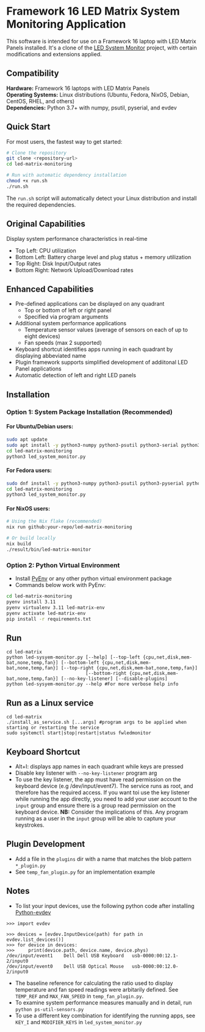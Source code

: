 # Framework 16 LED Matrix System Monitoring Application

This software is intended for use on a Framework 16 laptop with LED Matrix Panels installed. It's a clone of the [LED System Monitor](https://code.karsttech.com/jeremy/FW_LED_System_Monitor.git) project, with certain modifications and extensions applied.

## Compatibility

**Hardware:** Framework 16 laptops with LED Matrix Panels  
**Operating Systems:** Linux distributions (Ubuntu, Fedora, NixOS, Debian, CentOS, RHEL, and others)  
**Dependencies:** Python 3.7+ with numpy, psutil, pyserial, and evdev

## Quick Start

For most users, the fastest way to get started:

```bash
# Clone the repository
git clone <repository-url>
cd led-matrix-monitoring

# Run with automatic dependency installation
chmod +x run.sh
./run.sh
```

The `run.sh` script will automatically detect your Linux distribution and install the required dependencies.

## Original Capabilities
Display system performance characteristics in real-time
* Top Left: CPU utilization
* Bottom Left: Battery charge level and plug status + memory utilization
* Top Right: Disk Input/Output rates
* Bottom Right: Network Upload/Download rates

## Enhanced Capabilities
* Pre-defined applications can be displayed on any quadrant
  * Top or bottom of left or right panel
  * Specified via program arguments
* Additional system performance applications
  * Temperature sensor values (average of sensors on each of up to eight devices)
  * Fan speeds (max 2 supported)
* Keyboard shortcut identifies apps running in each quadrant by displaying abbeviated name 
* Plugin framework supports simplified development of addiitonal LED Panel applications
* Automatic detection of left and right LED panels
## Installation

### Option 1: System Package Installation (Recommended)

#### For Ubuntu/Debian users:
```bash
sudo apt update
sudo apt install -y python3-numpy python3-psutil python3-serial python3-evdev
cd led-matrix-monitoring
python3 led_system_monitor.py
```

#### For Fedora users:
```bash
sudo dnf install -y python3-numpy python3-psutil python3-pyserial python3-evdev
cd led-matrix-monitoring
python3 led_system_monitor.py
```

#### For NixOS users:
```bash
# Using the Nix flake (recommended)
nix run github:your-repo/led-matrix-monitoring

# Or build locally
nix build
./result/bin/led-matrix-monitor
```

### Option 2: Python Virtual Environment
* Install [PyEnv](https://github.com/pyenv/pyenv) or any other python virtual environment package
* Commands below work with PyEnv:
```bash
cd led-matrix-monitoring
pyenv install 3.11
pyenv virtualenv 3.11 led-matrix-env
pyenv activate led-matrix-env
pip install -r requirements.txt
```
## Run
```
cd led-matrix
python led-sysyem-monitor.py [--help] [--top-left {cpu,net,disk,mem-bat,none,temp,fan}] [--bottom-left {cpu,net,disk,mem-bat,none,temp,fan}] [--top-right {cpu,net,disk,mem-bat,none,temp,fan}]
                             [--bottom-right {cpu,net,disk,mem-bat,none,temp,fan}] [--no-key-listener] [--disable-plugins]
python led-sysyem-monitor.py --help #For more verbose help info
```
## Run as a Linux service
```
cd led-matrix
./install_as_service.sh [...args] #program args to be applied when starting or restarting the service
sudo systemctl start|stop|restart|status fwledmonitor
```
## Keyboard Shortcut
* Alt+I: displays app names in each quadrant while keys are pressed
* Disable key listener with `--no-key-listener` program arg
* To use the key listener, the app must have read permission on the keyboard device (e.g /dev/input/event7). The service runs as root, and therefore has the required access. If you want toi use the key listener while running the app directly, you need to add your user account to the `input` group and ensure there is a group read permission on the keyboard device. **NB:** Consider the implications of this. Any program running as a user in the `input` group will be able to capture your keystrokes.
## Plugin Development
* Add a file in the `plugins` dir with a name that matches the blob pattern `*_plugin.py`
* See `temp_fan_plugin.py` for an implementation example
## Notes
* To list your input devices, use the following python code after installing [Python-evdev](https://python-evdev.readthedocs.io/en/latest/index.html)
```
>>> import evdev

>>> devices = [evdev.InputDevice(path) for path in evdev.list_devices()]
>>> for device in devices:
>>>     print(device.path, device.name, device.phys)
/dev/input/event1    Dell Dell USB Keyboard   usb-0000:00:12.1-2/input0
/dev/input/event0    Dell USB Optical Mouse   usb-0000:00:12.0-2/input0
```
* The baseline reference for calculating the ratio used to display temperature and fan speed readings were arbitarily defined. See `TEMP_REF` and `MAX_FAN_SPEED` in `temp_fan_plugin.py`.  
* To examine system performance measures manually and in detail, run `python ps-util-sensors.py`
* To use a different key combination for identifying the running apps, see `KEY_I` and `MODIFIER_KEYS` in `led_system_monitor.py`
